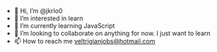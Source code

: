 - 👋 Hi, I’m @jkrlo0
- 👀 I’m interested in learn 
- 🌱 I’m currently learning JavaScript
- 💞️ I’m looking to collaborate on anything for now. I just want to learn
- 📫 How to reach me veltrigianjobs@hotmail.com

<!---
jkrlo0/jkrlo0 is a ✨ special ✨ repository because its `README.md` (this file) appears on your GitHub profile.
You can click the Preview link to take a look at your changes.
--->
